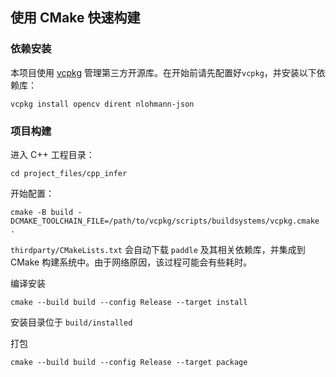 ## 使用 CMake 快速构建
### 依赖安装
本项目使用 [vcpkg](https://github.com/microsoft/vcpkg) 管理第三方开源库。在开始前请先配置好`vcpkg`，并安装以下依赖库：
```shell
vcpkg install opencv dirent nlohmann-json
```
### 项目构建
进入 C++ 工程目录：
```shell
cd project_files/cpp_infer
```
开始配置：
```shell
cmake -B build -DCMAKE_TOOLCHAIN_FILE=/path/to/vcpkg/scripts/buildsystems/vcpkg.cmake .
```
`thirdparty/CMakeLists.txt` 会自动下载 `paddle` 及其相关依赖库，并集成到 CMake 构建系统中。由于网络原因，该过程可能会有些耗时。

编译安装
```shell
cmake --build build --config Release --target install
```
安装目录位于 `build/installed`

打包
```shell
cmake --build build --config Release --target package
```
